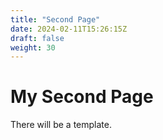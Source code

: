 ```yaml
---
title: "Second Page"
date: 2024-02-11T15:26:15Z
draft: false
weight: 30
---
```


# My Second Page

There will be a template.